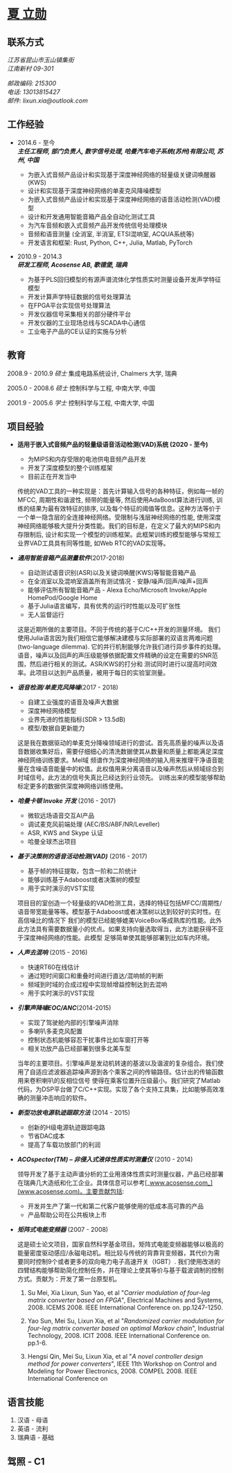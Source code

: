 # **[夏 立勋](http://www.linkedin.com/pub/lixun-xia/1b/212/219)**


## **联系方式**
_江苏省昆山市玉山镇集街_  
_江南新村 09-301_  

_邮政编码: 215300_  
_电话: 13013815427_  
_邮件: lixun.xia@outlook.com_


## **工作经验**
* 2014.6 - 至今  
    **_主任工程师, 部门负责人, 数字信号处理, 哈曼汽车电子系统(苏州)有限公司, 苏州, 中国_**

    * 为嵌入式音频产品设计和实现基于深度神经网络的轻量级关键词唤醒器(KWS)
    * 设计和实现基于深度神经网络的单麦克风降噪模型
    * 为嵌入式音频产品设计和实现基于深度神经网络的语音活动检测(VAD)模型
    * 设计和开发通用智能音箱产品全自动化测试工具 
    * 为汽车音频和嵌入式音频产品开发传统信号处理模块
    * 音频和语音测量 (全消室, 半消室, ETSI混响室, ACQUA系统等)
    * 开发语言和框架: Rust, Python, C++, Julia, Matlab, PyTorch

* 2010.9 - 2014.3  
    **_研发工程师, Acosense AB, 歌德堡, 瑞典_**

    * 为基于PLS回归模型的有源声谱流体化学性质实时测量设备开发声学特征模型
    * 开发计算声学特征数据的信号处理算法
    * 在FPGA平台实现信号处理算法
    * 开发仪器信号采集相关的部分硬件平台
    * 开发仪器的工业现场总线与SCADA中心通信
    * 工业电子产品的CE认证的实施与分析


## **教育**
2008.9 - 2010.9 _硕士_ 集成电路系统设计, Chalmers 大学, 瑞典

2005.0 - 2008.6 _硕士_ 控制科学与工程, 中南大学, 中国

2001.9 - 2005.6 _学士_ 控制科学与工程, 中南大学, 中国


## **项目经验**

* **适用于嵌入式音频产品的轻量级语音活动检测(VAD)系统 (2020 - 至今)**

    * 为MIPS和内存受限的电池供电音频产品开发
    * 开发了深度模型的整个训练框架
    * 目前正在开发当中

    传统的VAD工具的一种实现是：首先计算输入信号的各种特征，例如每一帧的MFCC, 周期性和谐波性, 频带的能量等, 然后使用AdaBoost算法进行训练, 训练的结果为最有效特征的排序, 以及每个特征的阈值等信息。这种方法等价于一个单一隐含层的全连接神经网络。受限制与浅层神经网络的性能, 使用深度神经网络能够极大提升分类性能。我们的目标是，在定义了最大的MIPS和内存限制后, 设计和实现一个模型的训练框架。此框架训练的模型能够与常规工业界VAD工具具有同等性能, 如Web RTC的VAD实现等。

* **_通用智能音箱产品测量软件_**(2017-2018)

    * 自动测试语音识别(ASR)以及关键词唤醒(KWS)等智能音箱产品
    * 在全消室以及混响室涵盖所有测试情况 - 安静/噪声/回声/噪声+回声
    * 能够评估所有智能音箱产品 - Alexa Echo/Microsoft Invoke/Apple HomePod/Google Home
    * 基于Julia语言编写，具有优秀的运行时性能以及可扩张性
    * 无人监督运行

    这是近期所做的主要项目。不同于传统的基于C/C++开发的测量环境。 我们使用Julia语言因为我们相信它能够解决建模与实际部署的双语言两难问题(two-language dilemma).
    它的并行机制能够允许我们进行异步事件的处理。 语音，噪声以及回声的声压级能够依据配置文件精确的设定在需要的SNR范围，然后进行相关的测试。ASR/KWS的打分和
    测试同时进行以提高时间效率。此项目以达到产品质量，被用于每日的实验室测量。

* **_语音检测/单麦克风降噪_**(2017 - 2018)  
    * 自建工业强度的语音及噪声大数据
    * 深度神经网络模型
    * 业界先进的性能指标(SDR > 13.5dB)
    * 模型/数据自更新能力

    这是我在数据驱动的单麦克分降噪领域进行的尝试。首先高质量的噪声以及语音数据收集好后，需要仔细细心的清洗数据使其从数量和质量上都能满足深度神经网络训练要求。Mel域
    频谱作为深度神经网络的输入用来推理干净语音能量在含噪语音能量中的权值。此权值用来分离语音以及噪声然后从频域综合到时域信号。此方法的信号失真比已经达到行业领先。
    训练出来的模型能够帮助标定更多的数据供深度神网络训练使用。

* **_哈曼卡顿 Invoke 开发_** (2016 - 2017)

    * 微软远场语音交互AI产品
    * 调试麦克风前端处理 (AEC/BS/ABF/NR/Leveller) 
    * ASR, KWS and Skype 认证 
    * 哈曼全球杰出项目

* **_基于决策树的语音活动检测(VAD)_** (2016 - 2017)

    * 基于帧的特征提取，包含一阶和二阶统计
    * 能够训练基于Adaboost或者决策树的模型
    * 用于实时演示的VST实现

    项目目的室创造一个轻量级的VAD检测工具，选择的特征包括MFCC/周期性/语音带宽能量等等。模型基于Adaboost或者决策树以达到较好的实时性。在高信噪比的情况下
    我们的模型已经能够媲美VoiceBox等成熟库的性能。此外此方法具有需要数据量小的优点。如果支持向量选取得当，此方法能获得不亚于深度神经网络的性能。此模型
    足够简单使其能够部署到比如车内环境。

* **_人声去混响_** (2015 - 2016)

    * 快速RT60在线估计
    * 通过短时间窗口和重叠时间进行直达/混响帧的判断
    * 频域到时域的合成过程中实现帧增益控制达到去混响
    * 用于实时演示的VST实现

* **_引擎声降噪EOC/ANC_**(2014-2015)
    * 实现了驾驶舱内部的引擎噪声消除
    * 多喇叭多麦克风配置
    * 控制状态机能够容忍干扰事件比如车窗打开等
    * 相关功放产品已经部署到很多北美车型

    当年的主要项目。引擎噪声是发动机转速的基波以及谐波的复杂组合。我们使用了自适应滤波器追踪噪声源到各个乘客之间的传输路径。估计出的传输函数用来卷积喇叭的反相位信号
    使得在乘客位置升压级最小。我们研究了Matlab代码，为DSP平台做了C/C++实现。实现了各个支持工具集，比如能够高效准确的测量冲击响应的软件。
   
* **_新型功放电源轨迹跟踪方法_** (2014 - 2015)

    * 创新的H级电源轨迹跟踪电路
    * 节省DAC成本
    * 提高了车载功放部门的利润

* **_ACOspector(TM) – 非侵入式液体性质实时测量仪_** (2010 - 2014)

    领导开发了基于主动声谱分析的工业用液体性质实时测量仪器，产品已经部署在瑞典几大造纸和化工企业。具体信息可以参考[_www.acosense.com_](www.acosense.com)。主要贡献包括: 
    * 开发并生产了第一代和第二代客户能够使用的低成本高可靠的产品
    * 产品帮助公司在公共板块上市

* **_矩阵式电能变频器_** (2007 - 2008)

    这是硕士论文项目，国家自然科学基金项目。矩阵式电能变频器能够以极高的能量密度驱动感应/永磁电动机。相比较与传统的背靠背变频器，其代价为需要同时控制9个或者更多的双向电力电子高速开关（IGBT）. 我们使用改进的四臂结构能够帮助简化控制任务，并在理论上使其等价与基于载波调制的控制方式。贡献为：开发了第一台原型机。

    1. Su Mei, Xia Lixun, Sun Yao, et al "_Carrier modulation of four-leg matrix converter based on FPGA_", Electrical Machines and Systems, 2008. ICEMS 2008. IEEE International Conference on. pp.1247-1250.

    2. Yao Sun, Mei Su, Lixun Xia, et al "_Randomized carrier modulation for four-leg matrix converter based on optimal Markov chain_", Industrial Technology, 2008. ICIT 2008. IEEE International Conference on. pp.1-6. 
    
    3. Hengsi Qin, Mei Su, Lixun Xia, et al "_A novel controller design method for power converters_", IEEE 11th Workshop on Control and Modeling for Power Electronics, 2008. COMPEL 2008. IEEE International Conference on

 
## **语言技能**
1. 汉语 - 母语
2. 英语 - 流利
3. 瑞典语 - 基础

## **驾照 - C1** 
